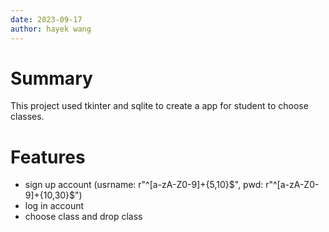 ```yaml
---
date: 2023-09-17
author: hayek wang
---
```


# Summary
This project used tkinter and sqlite to create a app for student to choose classes.

# Features
- sign up account (usrname: r"^[a-zA-Z0-9]+{5,10}$", pwd: r"^[a-zA-Z0-9]+{10,30}$")
- log in account
- choose class and drop class
